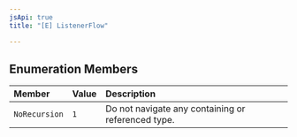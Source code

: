 ```yaml
---
jsApi: true
title: "[E] ListenerFlow"

---
```

## Enumeration Members

| Member | Value | Description |
| :------ | :------ | :------ |
| `NoRecursion` | ``1`` | Do not navigate any containing or referenced type. |
